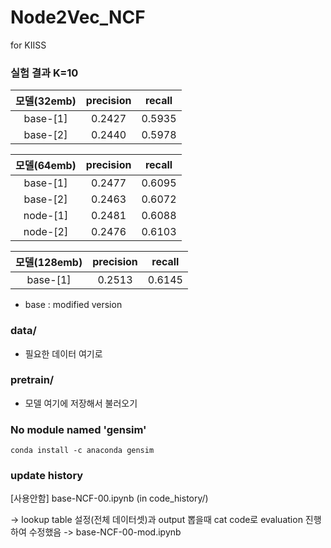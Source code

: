 # Node2Vec_NCF
for KIISS

### 실험 결과 K=10

|모델(32emb)|precision|recall|
|:--------:|:------:|:------:|
|base-[1]|0.2427|0.5935|
|base-[2]|0.2440|0.5978|


|모델(64emb)|precision|recall|
|:--------:|:------:|:------:|
|base-[1]|0.2477|0.6095|
|base-[2]|0.2463|0.6072|
|node-[1]|0.2481|0.6088|
|node-[2]|0.2476|0.6103|


|모델(128emb)|precision|recall|
|:--------:|:------:|:------:|
|base-[1]|0.2513|0.6145|

- base : modified version


### data/
- 필요한 데이터 여기로

### pretrain/
- 모델 여기에 저장해서 불러오기


### No module named 'gensim'
```
conda install -c anaconda gensim
```


### update history

[사용안함] base-NCF-00.ipynb (in code_history/)

-> lookup table 설정(전체 데이터셋)과 
output 뽑을때 cat code로 evaluation 진행하여
수정했음 -> base-NCF-00-mod.ipynb
